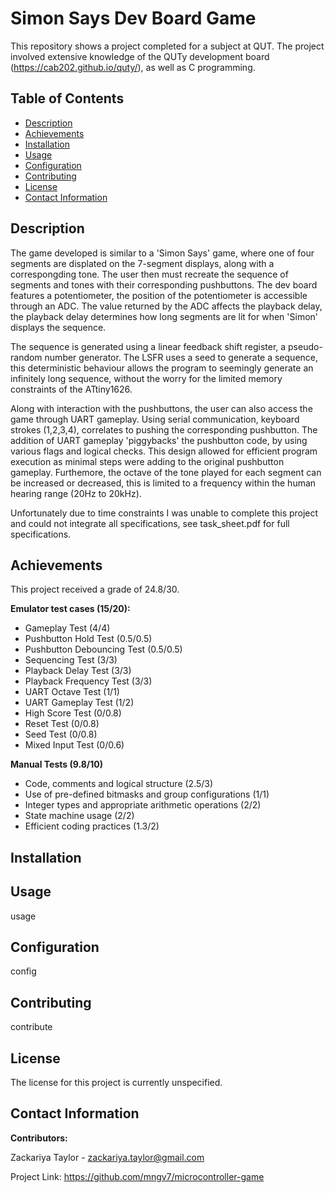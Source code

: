 # Simon Says Dev Board Game

This repository shows a project completed for a subject at QUT. The project involved extensive knowledge of the QUTy development board (https://cab202.github.io/quty/), as well as C programming. 

## Table of Contents
- [Description](#description)
- [Achievements](#achievements)
- [Installation](#installation)
- [Usage](#usage)
- [Configuration](#configuration)
- [Contributing](#contributing)
- [License](#license)
- [Contact Information](#contact-information)

## Description

The game developed is similar to a 'Simon Says' game, where one of four segments are displated on the 7-segment displays, along with a correspongding tone. The user then must recreate the sequence of segments and tones with their corresponding pushbuttons. The dev board features a potentiometer, the position of the potentiometer is accessible through an ADC. The value returned by the ADC affects the playback delay, the playback delay determines how long segments are lit for when 'Simon' displays the sequence.

The sequence is generated using a linear feedback shift register, a pseudo-random number generator. The LSFR uses a seed to generate a sequence, this deterministic behaviour allows the program to seemingly generate an infinitely long sequence, without the worry for the limited memory constraints of the ATtiny1626.

Along with interaction with the pushbuttons, the user can also access the game through UART gameplay. Using serial communication, keyboard strokes (1,2,3,4), correlates to pushing the corresponding pushbutton. The addition of UART gameplay 'piggybacks' the pushbutton code, by using various flags and logical checks. This design allowed for efficient program execution as minimal steps were adding to the original pushbutton gameplay. Furthemore, the octave of the tone played for each segment can be increased or decreased, this is limited to a frequency within the human hearing range (20Hz to 20kHz).

Unfortunately due to time constraints I was unable to complete this project and could not integrate all specifications, see task_sheet.pdf for full specifications.

## Achievements

This project received a grade of 24.8/30.

**Emulator test cases (15/20):**

- Gameplay Test (4/4)
- Pushbutton Hold Test (0.5/0.5)
- Pushbutton Debouncing Test (0.5/0.5)
- Sequencing Test (3/3)
- Playback Delay Test (3/3)
- Playback Frequency Test (3/3)
- UART Octave Test (1/1)
- UART Gameplay Test (1/2)
- High Score Test (0/0.8)
- Reset Test (0/0.8)
- Seed Test (0/0.8)
- Mixed Input Test (0/0.6)

**Manual Tests (9.8/10)**

- Code, comments and logical structure (2.5/3)
- Use of pre-defined bitmasks and group configurations (1/1)
- Integer types and appropriate arithmetic operations (2/2)
- State machine usage (2/2)
- Efficient coding practices (1.3/2)

## Installation


## Usage

usage

## Configuration

config

## Contributing

contribute

## License

The license for this project is currently unspecified.

## Contact Information

**Contributors:**

Zackariya Taylor - zackariya.taylor@gmail.com

Project Link: https://github.com/mngv7/microcontroller-game
